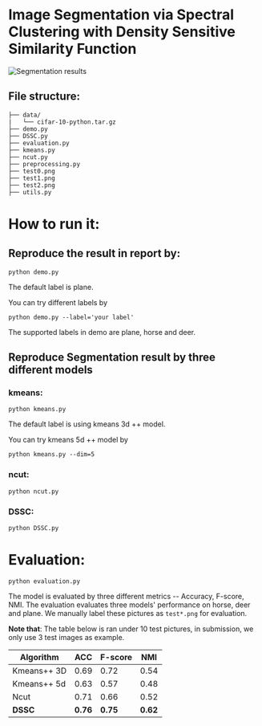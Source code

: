 # Image Segmentation via Spectral Clustering with Density Sensitive Similarity Function
![Segmentation results](https://raw.githubusercontent.com/zaynxalic/Normalised-cut/blob/main/result.png)
## File structure:
```
├── data/
|   └── cifar-10-python.tar.gz
├── demo.py
├── DSSC.py
├── evaluation.py
├── kmeans.py
├── ncut.py
├── preprocessing.py
├── test0.png
├── test1.png
├── test2.png
├── utils.py
```

# How to run it:
## Reproduce the result in report by:
```
python demo.py 
```
The default label is plane.

You can try different labels by 
```
python demo.py --label='your label'
```

The supported labels in demo are plane, horse and deer.


## Reproduce Segmentation result by three different models
### kmeans:
```
python kmeans.py
```
The default label is using kmeans 3d ++ model.

You can try kmeans 5d ++ model by 
```
python kmeans.py --dim=5
```
### ncut:
```
python ncut.py
```
### DSSC:
```
python DSSC.py
```

# Evaluation:
```
python evaluation.py
```
The model is evaluated by three different metrics -- Accuracy, F-score, NMI. The evaluation evaluates three models' performance on horse, deer and plane. We manually label these pictures as ``test*.png`` for evaluation.

**Note that**: The table below is ran under 10 test pictures, in submission, we only use 3 test images as example.

Algorithm     | ACC          | F-score       | NMI
--------------| -------------|---------------|---------
Kmeans++ 3D   | 0.69         | 0.72          | 0.54
Kmeans++ 5d   | 0.63         | 0.57          | 0.48
Ncut          | 0.71         | 0.66          | 0.52
**DSSC**      | **0.76**     | **0.75**      | **0.62**
